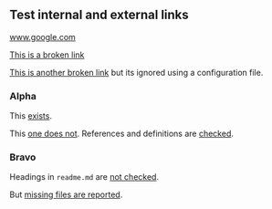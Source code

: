 
## Test internal and external links

www.google.com

<!-- markdown-link-check-disable-next-line -->
[This is a broken link](https://www.exampleexample.cox)
<!-- markdown-link-check-disable-next-line -->
[This is another broken link](http://ignored-domain.com) but its ignored using a
configuration file. 

### Alpha

This [exists](#alpha).
<!-- markdown-link-check-disable-next-line -->
This [one does not](#does-not).
References and definitions are [checked][alpha].

### Bravo

Headings in `readme.md` are [not checked](file1.md#bravo).
<!-- markdown-link-check-disable-next-line -->
But [missing files are reported](missing-example.js).

[alpha]: #alpha
